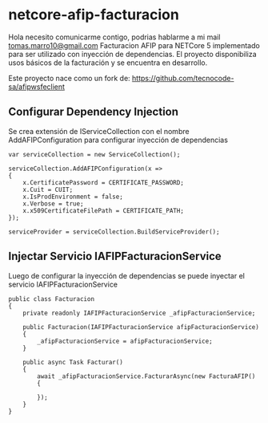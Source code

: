 # netcore-afip-facturacion
Hola necesito comunicarme contigo, podrias hablarme a mi mail tomas.marro10@gmail.com
Facturacion AFIP para NETCore 5 implementado para ser utilizado con inyección de dependencias. El proyecto disponibiliza usos básicos de la facturación y se encuentra en desarrollo.

Este proyecto nace como un fork de:
https://github.com/tecnocode-sa/afipwsfeclient

## Configurar Dependency Injection
Se crea extensión de IServiceCollection con el nombre AddAFIPConfiguration para configurar inyección de dependencias

```
var serviceCollection = new ServiceCollection();

serviceCollection.AddAFIPConfiguration(x =>
{
    x.CertificatePassword = CERTIFICATE_PASSWORD;
    x.Cuit = CUIT;
    x.IsProdEnvironment = false;
    x.Verbose = true;
    x.x509CertificateFilePath = CERTIFICATE_PATH;
});

serviceProvider = serviceCollection.BuildServiceProvider();
```

## Injectar Servicio IAFIPFacturacionService
Luego de configurar la inyección de dependencias se puede inyectar el servicio IAFIPFacturacionService

```
public class Facturacion
{
    private readonly IAFIPFacturacionService _afipFacturacionService;

    public Facturacion(IAFIPFacturacionService afipFacturacionService)
    {
        _afipFacturacionService = afipFacturacionService;
    }

    public async Task Facturar()
    {
        await _afipFacturacionService.FacturarAsync(new FacturaAFIP()
        {

        });
    }
}
```
